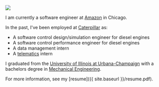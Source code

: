 <a class="site-avatar"><img src="{{ site.baseurl }}/images/portrait-photo.png" /></a>

I am currently a software engineer at [Amazon](https://www.aboutamazon.com/) in Chicago.

In the past, I've been employed at [Caterpillar](https://www.caterpillar.com/) as:
  *  A software control design/simulation engineer for diesel engines
  *  A software control performance engineer for diesel engines
  *  A data management intern
  *  A [telematics](https://www.cat.com/en_US/by-industry/industrial-power/services/connectivity/telematics.html) intern

I graduated from the [University of Illinois at Urbana-Champaign](http://illinois.edu/) with a bachelors degree in [Mechanical Engineering](http://mechanical.illinois.edu/).

For more information, see my [resume]({{ site.baseurl }}/resume.pdf).
